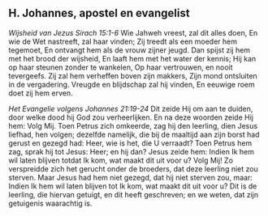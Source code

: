 ## H. Johannes, apostel en evangelist

*Wijsheid van Jezus Sirach 15:1-6*
Wie Jahweh vreest, zal dit alles doen, En wie de Wet nastreeft, zal haar vinden; Zij treedt als een moeder hem tegemoet, En ontvangt hem als de vrouw zijner jeugd. Dan spijst zij hem met het brood der wijsheid, En laaft hem met het water der kennis; Hij kan op haar steunen zonder te wankelen, Op haar vertrouwen, en nooit tevergeefs. Zij zal hem verheffen boven zijn makkers, Zijn mond ontsluiten in de vergadering. Vreugde en blijdschap zal hij vinden, En eeuwige roem doet zij hem erven. 

*Het Evangelie volgens Johannes 21:19-24*
Dit zeide Hij om aan te duiden, door welke dood hij God zou verheerlijken. En na deze woorden zeide Hij hem: Volg Mij. Toen Petrus zich omkeerde, zag hij den leerling, dien Jesus liefhad, hen volgen; dezelfde namelijk, die bij de maaltijd aan zijn borst had gerust en gezegd had: Heer, wie is het, die U verraadt? Toen Petrus hem zag, sprak hij tot Jesus: Heer; en hij dan? Jesus zeide hem: Indien Ik hem wil laten blijven totdat Ik kom, wat maakt dit uit voor u? Volg Mij! Zo verspreidde zich het gerucht onder de broeders, dat deze leerling niet zou sterven. Maar Jesus had hem niet gezegd, dat hij niet sterven zou, maar: Indien Ik hem wil laten blijven tot Ik kom, wat maakt dit uit voor u? Dit is de leerling, die hiervan getuigt, en dit heeft geschreven; en we weten, dat zijn getuigenis waarachtig is. 

